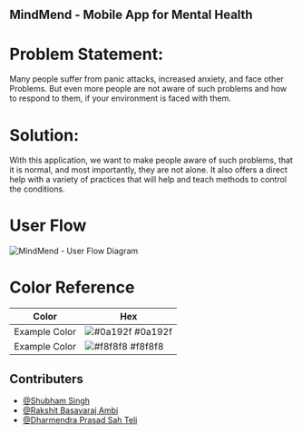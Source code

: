 ## MindMend - Mobile App for Mental Health

# Problem Statement:
Many people suffer from panic attacks, increased anxiety, and face other Problems. But even more people are not aware of such problems and how to respond to them, if your environment is faced with them.

# Solution:
With this application, we want to make people aware of such problems, that it is normal, and most importantly, they are not alone. It also offers a direct help with a variety of practices that will help and teach methods to control the conditions.

# User Flow 
![MindMend - User Flow Diagram](https://github.com/shubhh7935/MindMend---Mobile-Application-for-Mental-Health/blob/main/MindMend%20-%20UserFlow.png)

# Color Reference

| Color             | Hex                                                                |
| ----------------- | ------------------------------------------------------------------ |
| Example Color | ![#0a192f](https://via.placeholder.com/10/0a192f?text=+) #0a192f |
| Example Color | ![#f8f8f8](https://via.placeholder.com/10/f8f8f8?text=+) #f8f8f8 |

## Contributers

- [@Shubham Singh](https://www.github.com/shubhh7935)
- [@Rakshit Basavaraj Ambi](https://www.github.com/octokatherine)
- [@Dharmendra Prasad Sah Teli](https://www.github.com/octokatherine)
